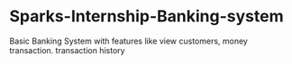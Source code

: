 # Sparks-Internship-Banking-system
Basic Banking System with features like view customers, money transaction. transaction history 
